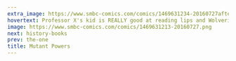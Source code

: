 ```yaml
---
extra_image: https://www.smbc-comics.com/comics/1469631234-20160727after.png
hovertext: Professor X's kid is REALLY good at reading lips and Wolverine's children recover from bruises 20% faster than average.
image: https://www.smbc-comics.com/comics/1469631213-20160727.png
next: history-books
prev: the-one
title: Mutant Powers
---
```

